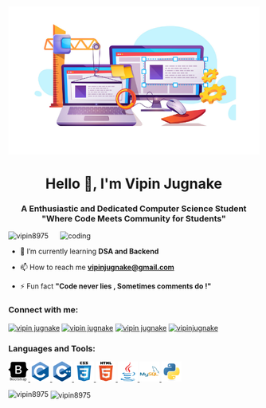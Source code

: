   ![logo](https://github.com/Vipin8975/Vipin8975/blob/main/github_bg.png?raw=true)

<h1 align="center">Hello 👋, I'm Vipin Jugnake</h1>

<h3 align="center">A Enthusiastic and Dedicated Computer Science Student "Where Code Meets Community for Students"</h3>

<img align="right" alt="coding" width="400" src="https://media2.giphy.com/media/qgQUggAC3Pfv687qPC/giphy.gif?cid=ecf05e470gl0e663g88i5zk56dsup4af6a7abbnqypxealh8&ep=v1_gifs_search&rid=giphy.gif&ct=g">

<p align="left"> <img src="https://komarev.com/ghpvc/?username=vipin8975&label=Profile%20views&color=0e75b6&style=flat" alt="vipin8975" /> </p>

- 🌱 I’m currently learning **DSA and Backend**

- 📫 How to reach me **vipinjugnake@gmail.com**

- ⚡ Fun fact **"Code never lies , Sometimes comments do !"**

<h3 align="left">Connect with me:</h3>
<p align="left">
<a href="https://linkedin.com/in/vipin jugnake" target="blank"><img align="center" src="https://raw.githubusercontent.com/rahuldkjain/github-profile-readme-generator/master/src/images/icons/Social/linked-in-alt.svg" alt="vipin jugnake" height="30" width="40" /></a>
<a href="https://fb.com/vipin jugnake" target="blank"><img align="center" src="https://raw.githubusercontent.com/rahuldkjain/github-profile-readme-generator/master/src/images/icons/Social/facebook.svg" alt="vipin jugnake" height="30" width="40" /></a>
<a href="https://instagram.com/vipin jugnake" target="blank"><img align="center" src="https://raw.githubusercontent.com/rahuldkjain/github-profile-readme-generator/master/src/images/icons/Social/instagram.svg" alt="vipin jugnake" height="30" width="40" /></a>
<a href="https://www.codechef.com/users/vipinjugnake" target="blank"><img align="center" src="https://cdn.jsdelivr.net/npm/simple-icons@3.1.0/icons/codechef.svg" alt="vipinjugnake" height="30" width="40" /></a>
</p>

<h3 align="left">Languages and Tools:</h3>
<p align="left"> <a href="https://getbootstrap.com" target="_blank" rel="noreferrer"> <img src="https://raw.githubusercontent.com/devicons/devicon/master/icons/bootstrap/bootstrap-plain-wordmark.svg" alt="bootstrap" width="40" height="40"/> </a> <a href="https://www.cprogramming.com/" target="_blank" rel="noreferrer"> <img src="https://raw.githubusercontent.com/devicons/devicon/master/icons/c/c-original.svg" alt="c" width="40" height="40"/> </a> <a href="https://www.w3schools.com/cpp/" target="_blank" rel="noreferrer"> <img src="https://raw.githubusercontent.com/devicons/devicon/master/icons/cplusplus/cplusplus-original.svg" alt="cplusplus" width="40" height="40"/> </a> <a href="https://www.w3schools.com/css/" target="_blank" rel="noreferrer"> <img src="https://raw.githubusercontent.com/devicons/devicon/master/icons/css3/css3-original-wordmark.svg" alt="css3" width="40" height="40"/> </a> <a href="https://www.w3.org/html/" target="_blank" rel="noreferrer"> <img src="https://raw.githubusercontent.com/devicons/devicon/master/icons/html5/html5-original-wordmark.svg" alt="html5" width="40" height="40"/> </a> <a href="https://www.java.com" target="_blank" rel="noreferrer"> <img src="https://raw.githubusercontent.com/devicons/devicon/master/icons/java/java-original.svg" alt="java" width="40" height="40"/> </a> <a href="https://www.mysql.com/" target="_blank" rel="noreferrer"> <img src="https://raw.githubusercontent.com/devicons/devicon/master/icons/mysql/mysql-original-wordmark.svg" alt="mysql" width="40" height="40"/> </a> <a href="https://www.python.org" target="_blank" rel="noreferrer"> <img src="https://raw.githubusercontent.com/devicons/devicon/master/icons/python/python-original.svg" alt="python" width="40" height="40"/> </a> </p>

<p><img align="left" src="https://github-readme-stats.vercel.app/api/top-langs?username=vipin8975&show_icons=true&locale=en&layout=compact" alt="vipin8975" /></p>

<p>&nbsp;<img align="center" src="https://github-readme-stats.vercel.app/api?username=vipin8975&show_icons=true&locale=en" alt="vipin8975" /></p>




